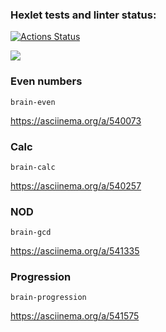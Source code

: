 ### Hexlet tests and linter status:

[![Actions Status](https://github.com/DariaKobeleva/frontend-project-lvl1/workflows/hexlet-check/badge.svg)](https://github.com/DariaKobeleva/frontend-project-lvl1/actions)

<a href="https://codeclimate.com/github/DariaKobeleva/frontend-project-lvl1/maintainability"><img src="https://api.codeclimate.com/v1/badges/28c6431e5c57153ab759/maintainability" /></a>

### Even numbers

`brain-even`

https://asciinema.org/a/540073

### Calc

`brain-calc`

https://asciinema.org/a/540257

### NOD

`brain-gcd`

https://asciinema.org/a/541335

### Progression

`brain-progression`

https://asciinema.org/a/541575
